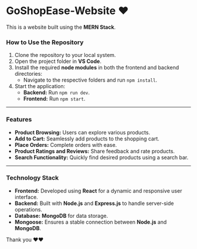 # **GoShopEase-Website** ❤️  
This is a website built using the **MERN Stack**.

### **How to Use the Repository**  
1. Clone the repository to your local system.  
2. Open the project folder in **VS Code**.  
3. Install the required **node modules** in both the frontend and backend directories:  
   - Navigate to the respective folders and run `npm install`.  
4. Start the application:  
   - **Backend:** Run `npm run dev`.  
   - **Frontend:** Run `npm start`.

---

### **Features**  
- **Product Browsing:** Users can explore various products.  
- **Add to Cart:** Seamlessly add products to the shopping cart.  
- **Place Orders:** Complete orders with ease.  
- **Product Ratings and Reviews:** Share feedback and rate products.  
- **Search Functionality:** Quickly find desired products using a search bar.  

---

### **Technology Stack**  
- **Frontend:** Developed using **React** for a dynamic and responsive user interface.  
- **Backend:** Built with **Node.js** and **Express.js** to handle server-side operations.  
- **Database:** **MongoDB** for data storage.  
- **Mongoose:** Ensures a stable connection between **Node.js** and **MongoDB**.

Thank you ❤️❤️  
